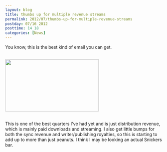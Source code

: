 ```yaml
---
layout: blog
title: thumbs up for multiple revenue streams
permalink: 2012/07/thumbs-up-for-multiple-revenue-streams
postday: 07/16 2012
posttime: 14_18
categories: [News]
---
```


You know, this is the best kind of email you can get. <br/><br/>

<a href="http://blog.kristeraxel.com/wp-content/uploads/2012/07/Screen-Shot-2012-07-16-at-2.14.25-PM.png"><img src="http://blog.kristeraxel.com/wp-content/uploads/2012/07/Screen-Shot-2012-07-16-at-2.14.25-PM-300x167.png" alt="" title="Screen Shot 2012-07-16 at 2.14.25 PM" width="300" height="167" class="aligncenter size-medium wp-image-1958" /></a>
<br/><br/>

This is one of the best quarters I've had yet and is just distribution revenue, which is mainly paid downloads and streaming. I also get little bumps for both the sync revenue and writer/publishing royalties, so this is starting to add up to more than just peanuts. I think I may be looking an actual Snickers bar.
